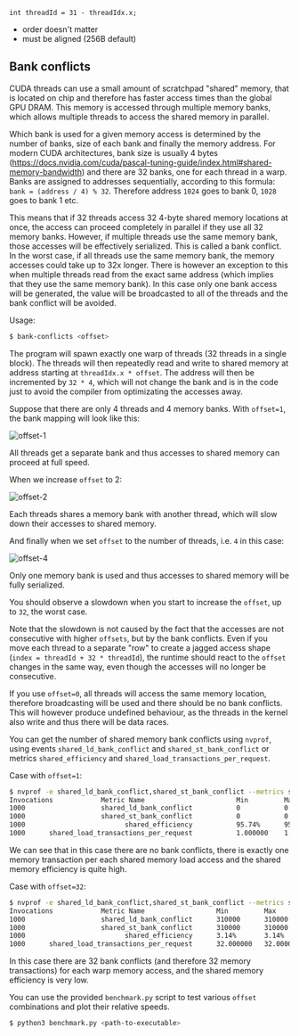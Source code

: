 `int threadId = 31 - threadIdx.x;`
- order doesn't matter
- must be aligned (256B default)


## Bank conflicts
CUDA threads can use a small amount of scratchpad "shared" memory, that is located on chip and
therefore has faster access times than the global GPU DRAM. This memory is accessed through multiple
memory banks, which allows multiple threads to access the shared memory in parallel.

Which bank is used for a given memory access is determined by the number of banks, size of each
bank and finally the memory address. For modern CUDA architectures, bank size is usually 4 bytes
(https://docs.nvidia.com/cuda/pascal-tuning-guide/index.html#shared-memory-bandwidth) and there are
32 banks, one for each thread in a warp. Banks are assigned to addresses sequentially, according to
this formula: `bank = (address / 4) % 32`. Therefore address `1024` goes to bank 0, `1028` goes to
bank 1 etc.

This means that if 32 threads access 32 4-byte shared memory locations at once, the access can
proceed completely in parallel if they use all 32 memory banks. However, if multiple threads use
the same memory bank, those accesses will be effectively serialized. This is called a bank conflict.
In the worst case, if all threads use the same memory bank, the memory accesses could take up to 32x
longer. There is however an exception to this when multiple threads read from the exact same
address (which implies that they use the same memory bank). In this case only one bank access will be
generated, the value will be broadcasted to all of the threads and the bank conflict will be avoided.

Usage:
```bash
$ bank-conflicts <offset>
```

The program will spawn exactly one warp of threads (32 threads in a single block). The threads will
then repeatedly read and write to shared memory at address starting at `threadIdx.x * offset`.
The address will then be incremented by `32 * 4`, which will not change the bank and is in the code
just to avoid the compiler from optimizating the accesses away.

Suppose that there are only 4 threads and 4 memory banks. With `offset=1`, the bank mapping will look
like this:

![offset-1](offset-1.svg "Offset 1")

All threads get a separate bank and thus accesses to shared memory can proceed at full speed.

When we increase `offset` to 2:

![offset-2](offset-2.svg "Offset 2")

Each threads shares a memory bank with another thread, which will slow down their accesses to shared
memory.

And finally when we set `offset` to the number of threads, i.e. `4` in this case:

![offset-4](offset-4.svg "Offset 4")

Only one memory bank is used and thus accesses to shared memory will be fully serialized.

You should observe a slowdown when you start to increase the `offset`, up to `32`, the worst case.

Note that the slowdown is not caused by the fact that the accesses are not consecutive with
higher `offsets`, but by the bank conflicts. Even if you move each thread to a separate "row" to create
a jagged access shape (`index = threadId + 32 * threadId`), the runtime should react to the `offset`
changes in the same way, even though the accesses will no longer be consecutive.

If you use `offset=0`, all threads will access the same memory location, therefore broadcasting will
be used and there should be no bank conflicts. This will however produce undefined behaviour, as the
threads in the kernel also write and thus there will be data races.

You can get the number of shared memory bank conflicts using `nvprof`, using events
`shared_ld_bank_conflict` and `shared_st_bank_conflict` or metrics `shared_efficiency` and
`shared_load_transactions_per_request`.

Case with `offset=1`:
```bash
$ nvprof -e shared_ld_bank_conflict,shared_st_bank_conflict --metrics shared_efficiency,shared_load_transactions_per_request ./bank-conflicts 1
Invocations            Metric Name                       Min         Max         Avg
1000                   shared_ld_bank_conflict           0           0           0  
1000                   shared_st_bank_conflict           0           0           0  
1000                         shared_efficiency           95.74%      95.74%      95.74%
1000      shared_load_transactions_per_request           1.000000    1.000000    1.000000
```

We can see that in this case there are no bank conflicts, there is exactly one memory transaction per
each shared memory load access and the shared memory efficiency is quite high.

Case with `offset=32`:
```bash
$ nvprof -e shared_ld_bank_conflict,shared_st_bank_conflict --metrics shared_efficiency,shared_load_transactions_per_request ./bank-conflicts 32
Invocations            Metric Name                  Min         Max         Avg
1000                   shared_ld_bank_conflict      310000      310000      310000
1000                   shared_st_bank_conflict      310000      310000      310000
1000                         shared_efficiency      3.14%       3.14%       3.14%
1000      shared_load_transactions_per_request      32.000000   32.000000   32.000000
```

In this case there are 32 bank conflicts (and therefore 32 memory transactions) for each warp memory
access, and the shared memory efficiency is very low.

You can use the provided `benchmark.py` script to test various `offset` combinations
and plot their relative speeds.

```bash
$ python3 benchmark.py <path-to-executable>
```
